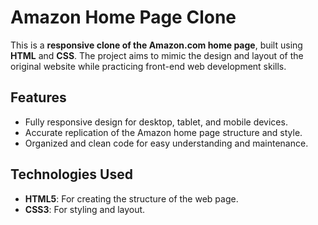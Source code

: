 # Amazon Home Page Clone

This is a **responsive clone of the Amazon.com home page**, built using **HTML** and **CSS**. The project aims to mimic the design and layout of the original website while practicing front-end web development skills.

## Features

- Fully responsive design for desktop, tablet, and mobile devices.
- Accurate replication of the Amazon home page structure and style.
- Organized and clean code for easy understanding and maintenance.

## Technologies Used

- **HTML5**: For creating the structure of the web page.
- **CSS3**: For styling and layout.
